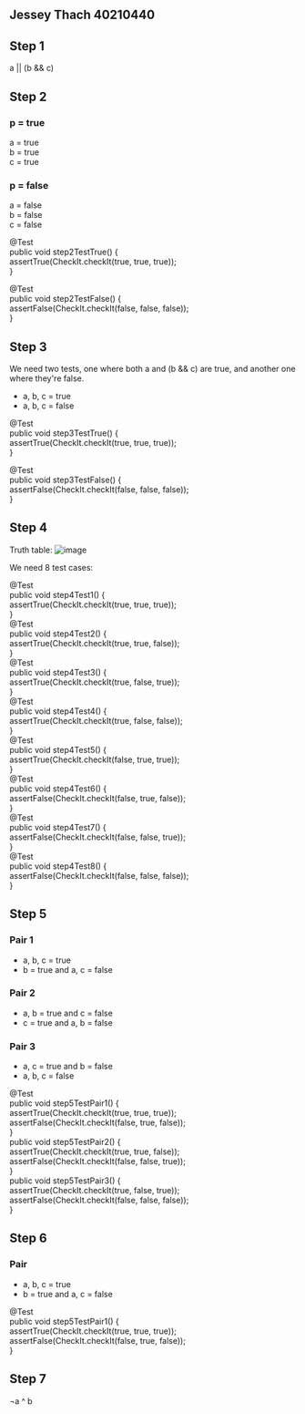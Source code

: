 ## Jessey Thach 40210440

## Step 1
a || (b && c)

## Step 2
### p = true
a = true <br/>
b = true <br/>
c = true <br/>

### p = false
a = false <br/>
b = false <br/>
c = false <br/>

@Test <br/>
public void step2TestTrue() { <br/>
  assertTrue(CheckIt.checkIt(true, true, true)); <br/>
}

@Test <br/>
public void step2TestFalse() { <br/>
  assertFalse(CheckIt.checkIt(false, false, false)); <br/>
}

## Step 3
We need two tests, one where both a and (b && c) are true, and another one where they're false.
- a, b, c = true
- a, b, c = false

@Test <br/>
public void step3TestTrue() { <br/>
  assertTrue(CheckIt.checkIt(true, true, true)); <br/>
}

@Test <br/>
public void step3TestFalse() { <br/>
  assertFalse(CheckIt.checkIt(false, false, false)); <br/>
}

## Step 4
Truth table:
![image](https://github.com/SOEN345-WINTER2024/logic-coverage-lab-jesseythach/assets/94651491/3e8ea5a3-6502-48c7-8512-190a7f9e270c)


We need 8 test cases:

@Test <br/>
public void step4Test1() { <br/>
  assertTrue(CheckIt.checkIt(true, true, true)); <br/>
} <br/>
@Test <br/>
public void step4Test2() { <br/>
  assertTrue(CheckIt.checkIt(true, true, false)); <br/>
} <br/>
@Test <br/>
public void step4Test3() { <br/>
  assertTrue(CheckIt.checkIt(true, false, true)); <br/>
} <br/>
@Test <br/>
public void step4Test4() { <br/>
  assertTrue(CheckIt.checkIt(true, false, false)); <br/>
} <br/>
@Test <br/>
public void step4Test5() { <br/>
  assertTrue(CheckIt.checkIt(false, true, true)); <br/>
} <br/>
@Test <br/>
public void step4Test6() { <br/>
  assertFalse(CheckIt.checkIt(false, true, false)); <br/>
} <br/>
@Test <br/>
public void step4Test7() { <br/>
  assertFalse(CheckIt.checkIt(false, false, true)); <br/>
} <br/>
@Test <br/>
public void step4Test8() { <br/>
  assertFalse(CheckIt.checkIt(false, false, false)); <br/>
} <br/>

## Step 5
### Pair 1
- a, b, c = true
- b = true and a, c = false
### Pair 2
- a, b = true and c = false
- c = true and a, b = false
### Pair 3
- a, c = true and b = false
- a, b, c = false

@Test <br/>
public void step5TestPair1() { <br/>
  assertTrue(CheckIt.checkIt(true, true, true)); <br/>
  assertFalse(CheckIt.checkIt(false, true, false)); <br/>
} <br/>
public void step5TestPair2() { <br/>
  assertTrue(CheckIt.checkIt(true, true, false)); <br/>
  assertFalse(CheckIt.checkIt(false, false, true)); <br/>
} <br/>
public void step5TestPair3() { <br/>
  assertTrue(CheckIt.checkIt(true, false, true)); <br/>
  assertFalse(CheckIt.checkIt(false, false, false)); <br/>
} <br/>

## Step 6
### Pair
- a, b, c = true
- b = true and a, c = false

@Test <br/>
public void step5TestPair1() { <br/>
  assertTrue(CheckIt.checkIt(true, true, true)); <br/>
  assertFalse(CheckIt.checkIt(false, true, false)); <br/>
} <br/>

## Step 7
¬a ^ b
